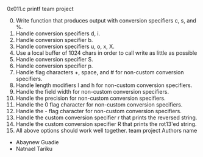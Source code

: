 0x011.c printf team project

0. Write function that produces output with conversion specifiers c, s, and %.
1.  Handle conversion specifiers d, i.
2. Handle conversion specifier b.
3. Handle conversion specifiers u, o, x, X.
4. Use a local buffer of 1024 chars in order to call write as little as possible
5. Handle conversion specifier S.
6. Handle conversion specifier p.
7. Handle flag characters +, space, and # for non-custom conversion specifiers.
8. Handle length modifiers l and h for non-custom conversion specifiers.
9. Handle the field width for non-custom conversion specifiers.
10. Handle the precision for non-custom conversion specifiers.
11. Handle the 0 flag character for non-custom conversion specifiers.
12. Handle the - flag character for non-custom conversion specifiers.
13. Handle the custom conversion specifier r that prints the reversed string.
14. Handle the custom conversion specifier R that prints the rot13'ed string.
15. All above options should work well together.
team project
Authors name
* Abaynew Guadie 
* Natnael Tariku
